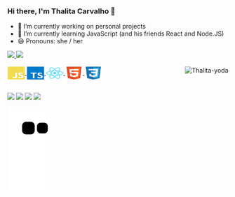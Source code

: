### Hi there, I'm Thalita Carvalho 👋


- 🔭 I’m currently working on personal projects
- 🌱 I’m currently learning JavaScript (and his friends React and Node.JS)
- 😄 Pronouns: she / her 

<div>
  <a href="https://github.com/thalitaio">
  <img height="180em" src="https://github-readme-stats.vercel.app/api?username=thalitaio&show_icons=true&theme=dracula&include_all_commits=true&count_private=true"/>
  <img height="180em" src="https://github-readme-stats.vercel.app/api/top-langs/?username=thalitaio&layout=compact&langs_count=7&theme=dracula"/>
</div>

<div style="display: inline_block"><br>
  <img align="center" alt="Thalita-Js" height="30" width="40" src="https://raw.githubusercontent.com/devicons/devicon/master/icons/javascript/javascript-plain.svg">
  <img align="center" alt="Thalita-Ts" height="30" width="40" src="https://raw.githubusercontent.com/devicons/devicon/master/icons/typescript/typescript-plain.svg">
  <img align="center" alt="Thalita-React" height="30" width="40" src="https://raw.githubusercontent.com/devicons/devicon/master/icons/react/react-original.svg">
  <img align="center" alt="Thalita-HTML" height="30" width="40" src="https://raw.githubusercontent.com/devicons/devicon/master/icons/html5/html5-original.svg">
  <img align="center" alt="Thalita-CSS" height="30" width="40" src="https://raw.githubusercontent.com/devicons/devicon/master/icons/css3/css3-original.svg">
  <img align="right" alt="Thalita-yoda" src="https://66.media.tumblr.com/7a4c6424273846e55743e0accb86c7e6/45b99579060b4394-ac/s540x810/c3ebfbc2c3cfbe7fa00eed8f342c9355056c717f.gif">
</div>
  
##
  
<div>
  <a href="https://www.youtube.com/channel/UC3wVhKRDHr7Q_1AL3YY-P3A" target="_blank"><img src="https://img.shields.io/badge/YouTube-FF0000?style=for-the-badge&logo=youtube&logoColor=white" target="_blank"></a>
  <a href="https://instagram.com/thalita.io" target="_blank"><img src="https://img.shields.io/badge/-Instagram-%23E4405F?style=for-the-badge&logo=instagram&logoColor=white" target="_blank"></a>
  <a href = "mailto:contatothalitanunes@gmail.com"><img src="https://img.shields.io/badge/-Gmail-%23333?style=for-the-badge&logo=gmail&logoColor=white" target="_blank"></a>
  <a href="https://www.linkedin.com/in/thalitaio/" target="_blank"><img src="https://img.shields.io/badge/-LinkedIn-%230077B5?style=for-the-badge&logo=linkedin&logoColor=white" target="_blank"></a>
  
  ![Snake animation](https://github.com/rafaballerini/rafaballerini/blob/output/github-contribution-grid-snake.svg)
  
</div>


